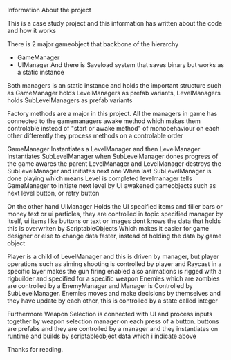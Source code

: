 Information About the project

This is a case study project and this information has written about the code and how it works 

There is 2 major gameobject that backbone of the hierarchy 
* GameManager
* UIManager
And there is Saveload system that saves binary but works as a static instance

Both managers is an static instance and holds the important structure such as 
GameManager holds LevelManagers as prefab variants, 
LevelManagers holds SubLevelManagers as prefab variants 

Factory methods are a major in this project. All the managers in game has connected to the gamemanagers awake method which makes them controlable instead of "start or awake method" of monobehaviour on each other differently they process methods on a controlable order

GameManager Instantiates a LevelManager and then LevelManager Instantiates SubLevelManager when SubLevelManager dones progress of the game awares the parent LevelManager and LevelManager destroys the SubLevelManager and initiates next one 
When last SubLevelManager is done playing which means Level is completed levelmanager tells GameManager to initiate next level by UI awakened gameobjects such as next level button, or retry button

On the other hand UIManager Holds the UI specified items and filler bars or money text or ui particles, they are controlled in topic specified manager by itself, ui items like buttons or text or images dont knows the data that holds this is overwriten by ScriptableObjects
Which makes it easier for game designer or else to change data faster, instead of holding the data by game object 

Player is a child of LevelManager and this is driven by manager, but player operations such as aiming shooting is controlled by player and Raycast in a specific layer makes the gun firing enabled also animations is rigged with a rigbuilder and specified for a specific weapon 
Enemies which are zombies are controlled by a EnemyManager and Manager is Controlled by SubLevelManager. Enemies moves and make decisions by themselves and they have update by each other, this is controlled by a state called integer 

Furthermore Weapon Selection is connected with UI and process inputs together by weapon selection manager on each press of a button. buttons are prefabs and they are controlled by a manager and they instantiates on runtime and builds by scriptableobject data which i indicate above

Thanks for reading.
